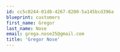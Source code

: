 ```yaml
---
id: cc5c0244-01d8-4267-8200-5a145bcd396a
blueprint: customers
first_name: Gregor
last_name: Nose
email: grega.nose25@gmail.com
title: 'Gregor Nose'
---
```

